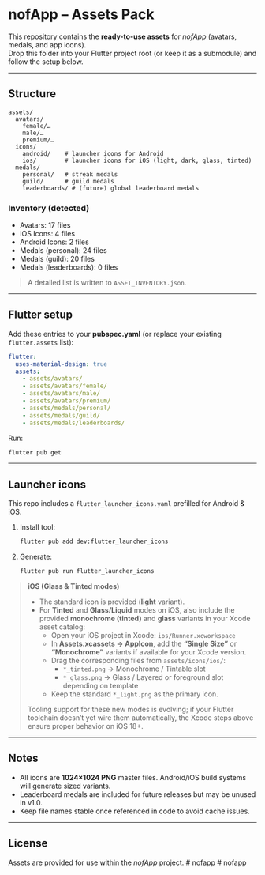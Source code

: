 # nofApp – Assets Pack

This repository contains the **ready-to-use assets** for *nofApp* (avatars, medals, and app icons).  
Drop this folder into your Flutter project root (or keep it as a submodule) and follow the setup below.

---

## Structure

```
assets/
  avatars/
    female/…
    male/…
    premium/…
  icons/
    android/    # launcher icons for Android
    ios/        # launcher icons for iOS (light, dark, glass, tinted)
  medals/
    personal/   # streak medals
    guild/      # guild medals
    leaderboards/ # (future) global leaderboard medals
```

### Inventory (detected)
- Avatars: 17 files
- iOS Icons: 4 files
- Android Icons: 2 files
- Medals (personal): 24 files
- Medals (guild): 20 files
- Medals (leaderboards): 0 files

> A detailed list is written to `ASSET_INVENTORY.json`.

---

## Flutter setup

Add these entries to your **pubspec.yaml** (or replace your existing `flutter.assets` list):

```yaml
flutter:
  uses-material-design: true
  assets:
    - assets/avatars/
    - assets/avatars/female/
    - assets/avatars/male/
    - assets/avatars/premium/
    - assets/medals/personal/
    - assets/medals/guild/
    - assets/medals/leaderboards/
```

Run:
```bash
flutter pub get
```

---

## Launcher icons

This repo includes a `flutter_launcher_icons.yaml` prefilled for Android & iOS.

1. Install tool:
   ```bash
   flutter pub add dev:flutter_launcher_icons
   ```
2. Generate:
   ```bash
   flutter pub run flutter_launcher_icons
   ```

> **iOS (Glass & Tinted modes)**  
> - The standard icon is provided (**light** variant).  
> - For **Tinted** and **Glass/Liquid** modes on iOS, also include the provided **monochrome (tinted)** and **glass** variants in your Xcode asset catalog:
>   - Open your iOS project in Xcode: `ios/Runner.xcworkspace`
>   - In **Assets.xcassets → AppIcon**, add the **“Single Size”** or **“Monochrome”** variants if available for your Xcode version.
>   - Drag the corresponding files from `assets/icons/ios/`:
>     - `*_tinted.png` → Monochrome / Tintable slot
>     - `*_glass.png`   → Glass / Layered or foreground slot depending on template
>   - Keep the standard `*_light.png` as the primary icon.
>
> Tooling support for these new modes is evolving; if your Flutter toolchain doesn’t yet wire them automatically, the Xcode steps above ensure proper behavior on iOS 18+.

---

## Notes
- All icons are **1024×1024 PNG** master files. Android/iOS build systems will generate sized variants.
- Leaderboard medals are included for future releases but may be unused in v1.0.
- Keep file names stable once referenced in code to avoid cache issues.

---

## License
Assets are provided for use within the *nofApp* project.
#   n o f a p p  
 #   n o f a p p  
 